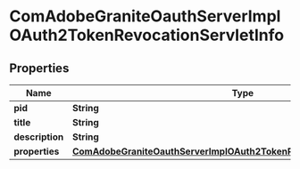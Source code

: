 

# ComAdobeGraniteOauthServerImplOAuth2TokenRevocationServletInfo

## Properties

Name | Type | Description | Notes
------------ | ------------- | ------------- | -------------
**pid** | **String** |  |  [optional]
**title** | **String** |  |  [optional]
**description** | **String** |  |  [optional]
**properties** | [**ComAdobeGraniteOauthServerImplOAuth2TokenRevocationServletProperties**](ComAdobeGraniteOauthServerImplOAuth2TokenRevocationServletProperties.md) |  |  [optional]



